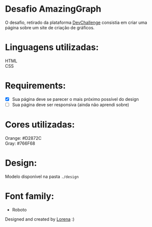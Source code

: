 # Desafio AmazingGraph
O desafio, retirado da plataforma <a href="https://www.devchallenge.com.br/">DevChallenge</a> consistia em criar uma página sobre um site de criação de gráficos.

# Linguagens utilizadas: 
HTML<br>
CSS

# Requirements:
 - [x]  Sua página deve se parecer o mais próximo possível do design<br>
 - [ ]  Sua página deve ser responsiva (ainda não aprendi sobre)<br>

# Cores utilizadas:
Orange: #D2872C<br>
Gray: #766F68

# Design:
Modelo disponível na pasta `./design`<br>

# Font family:
- Roboto

Designed and created by  <a href="https://github.com/Lorenalgm">Lorena</a> :)
